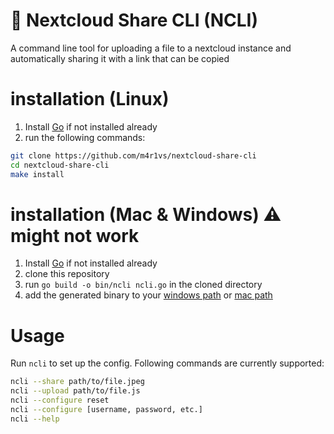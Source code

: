 # 👾 Nextcloud Share CLI (NCLI)
A command line tool for uploading a file to a nextcloud instance and automatically sharing it with a link that can be copied

# installation (Linux)
1. Install [Go](https://go.dev/doc/install) if not installed already
2. run the following commands:
```sh
git clone https://github.com/m4r1vs/nextcloud-share-cli
cd nextcloud-share-cli
make install
```
# installation (Mac & Windows) ⚠ might not work
1. Install [Go](https://go.dev/doc/install) if not installed already
2. clone this repository
3. run `go build -o bin/ncli ncli.go` in the cloned directory
4. add the generated binary to your [windows path](https://google.gprivate.com/search.php?search?q=how+to+add+to+path+windows) or [mac path](https://google.gprivate.com/search.php?search?q=how+to+add+to+path+mac)
# Usage
Run `ncli` to set up the config. Following commands are currently supported:
```sh
ncli --share path/to/file.jpeg
ncli --upload path/to/file.js
ncli --configure reset
ncli --configure [username, password, etc.]
ncli --help
```
